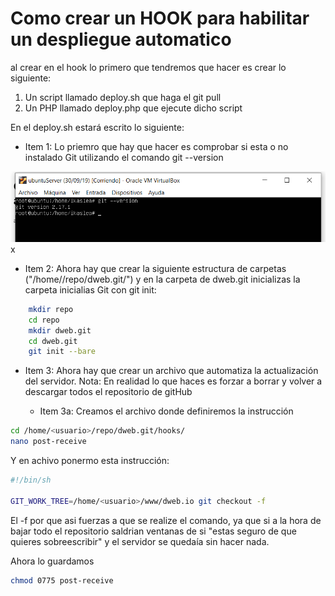 
# Como crear un HOOK para habilitar un despliegue automatico 

<!---parte de Iñaki---->
al crear en el hook lo primero que tendremos que hacer es crear lo siguiente:
1.  Un script llamado deploy.sh que haga el git pull
2. Un PHP llamado deploy.php que ejecute dicho script

En el deploy.sh estará escrito lo siguiente:




<!-- BOGDDAN -->
* Item 1: Lo priemro que hay que hacer es comprobar si esta o no instalado Git utilizando el comando git --version 

![Repositorio Configuraciones](images/doc8/Screenshot_1.png)x

*   Item 2: Ahora hay que crear la siguiente estructura de carpetas ("/home/<usuario>/repo/dweb.git/")
    y  en la carpeta de dweb.git inicializas la carpeta inicialias Git con git init: 

```bash
    mkdir repo 
    cd repo
    mkdir dweb.git
    cd dweb.git
    git init --bare
```
* Item 3: Ahora hay que crear un archivo que automatiza la actualización del servidor.
    Nota: En realidad lo que haces es forzar a borrar y volver a descargar todos el repositorio de gitHub

    * Item 3a: Creamos el archivo donde definiremos la instrucción
```bash
cd /home/<usuario>/repo/dweb.git/hooks/
nano post-receive
```
Y en achivo ponermo esta instrucción: 
```bash
#!/bin/sh

GIT_WORK_TREE=/home/<usuario>/www/dweb.io git checkout -f
```
El -f por que asi fuerzas a que se realize el comando, ya que si a la hora de bajar todo el repositorio saldrian ventanas de si "estas seguro de que quieres sobreescribir" y el servidor se quedaía sin hacer nada.

Ahora lo guardamos 
```bash
chmod 0775 post-receive
```